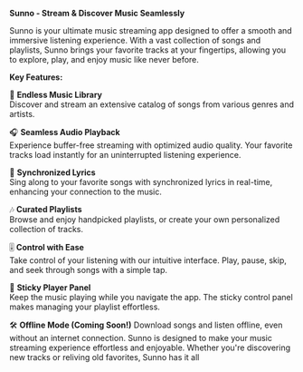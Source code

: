 **Sunno - Stream & Discover Music Seamlessly**

Sunno is your ultimate music streaming app designed to offer a smooth and immersive listening experience. With a vast collection of songs and playlists, Sunno brings your favorite tracks at your fingertips, allowing you to explore, play, and enjoy music like never before.

**Key Features:**

🎵 **Endless Music Library**  
Discover and stream an extensive catalog of songs from various genres and artists.

🎧 **Seamless Audio Playback**  
Experience buffer-free streaming with optimized audio quality. Your favorite tracks load instantly for an uninterrupted listening experience.

📜 **Synchronized Lyrics**  
Sing along to your favorite songs with synchronized lyrics in real-time, enhancing your connection to the music.

🎶 **Curated Playlists**  
Browse and enjoy handpicked playlists, or create your own personalized collection of tracks.

🎚 **Control with Ease**  
Take control of your listening with our intuitive interface. Play, pause, skip, and seek through songs with a simple tap.

📱 **Sticky Player Panel**  
Keep the music playing while you navigate the app. The sticky control panel makes managing your playlist effortless.

🛠 **Offline Mode (Coming Soon!)**
Download songs and listen offline, even without an internet connection.
Sunno is designed to make your music streaming experience effortless and enjoyable. Whether you're discovering new tracks or reliving old favorites, Sunno has it all

